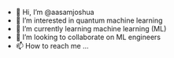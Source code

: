 - 👋 Hi, I’m @aasamjoshua
- 👀 I’m interested in quantum machine learning
- 🌱 I’m currently learning machine learning (ML)
- 💞️ I’m looking to collaborate on ML engineers
- 📫 How to reach me ...

<!---
aasamjoshua/aasamjoshua is a ✨ special ✨ repository because its `README.md` (this file) appears on your GitHub profile.
You can click the Preview link to take a look at your changes.
--->
